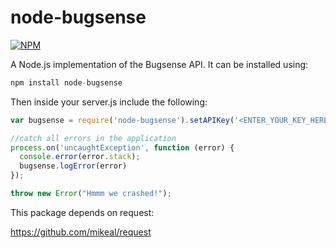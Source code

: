 node-bugsense
=============

[![NPM](https://nodei.co/npm/node-bugsense.png)](https://nodei.co/npm/node-bugsense/)

A Node.js implementation of the Bugsense API. It can be installed using:

```javascript
npm install node-bugsense
```  

Then inside your server.js include the following:

```javascript
var bugsense = require('node-bugsense').setAPIKey('<ENTER_YOUR_KEY_HERE>');

//catch all errors in the application
process.on('uncaughtException', function (error) {
  console.error(error.stack);
  bugsense.logError(error)
});

throw new Error("Hmmm we crashed!");
```







This package depends on request:

https://github.com/mikeal/request
